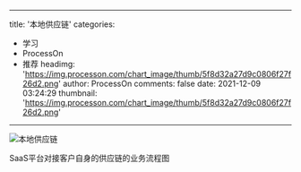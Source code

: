 
---
title: '本地供应链'
categories: 
 - 学习
 - ProcessOn
 - 推荐
headimg: 'https://img.processon.com/chart_image/thumb/5f8d32a27d9c0806f27f26d2.png'
author: ProcessOn
comments: false
date: 2021-12-09 03:24:29
thumbnail: 'https://img.processon.com/chart_image/thumb/5f8d32a27d9c0806f27f26d2.png'
---

<div>   
<img class="thumb" alt="本地供应链" src="https://img.processon.com/chart_image/thumb/5f8d32a27d9c0806f27f26d2.png" referrerpolicy="no-referrer">
<p>SaaS平台对接客户自身的供应链的业务流程图</p>  
</div>
            